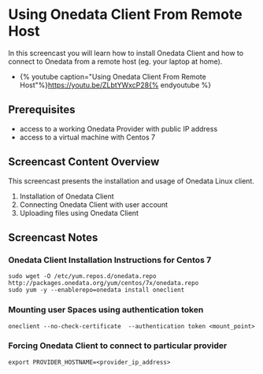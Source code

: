
# Using Onedata Client From Remote Host

In this screencast you will learn how to install Onedata Client and how to connect to Onedata from a remote host (eg. your laptop at home).

* {% youtube caption="Using Onedata Client From Remote Host"%}https://youtu.be/ZLbtYWxcP28{% endyoutube %}


## Prerequisites
- access to a working Onedata Provider with public IP address
- access to a virtual machine with Centos 7


## Screencast Content Overview
This screencast presents the installation and usage of Onedata Linux client.

1. Installation of Onedata Client
2. Connecting Onedata Client with user account
3. Uploading files using Onedata Client


## Screencast Notes


### Onedata Client Installation Instructions for Centos 7
~~~
sudo wget -O /etc/yum.repos.d/onedata.repo http://packages.onedata.org/yum/centos/7x/onedata.repo 
sudo yum -y --enablerepo=onedata install oneclient
~~~

### Mounting user Spaces using authentication token
~~~
oneclient --no-check-certificate  --authentication token <mount_point>
~~~

### Forcing Onedata Client to connect to particular provider
~~~
export PROVIDER_HOSTNAME=<provider_ip_address>
~~~
